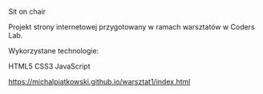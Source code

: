 Sit on chair

Projekt strony internetowej przygotowany w ramach warsztatów w Coders Lab.

Wykorzystane technologie:

HTML5
CSS3
JavaScript

https://michalpiatkowski.github.io/warsztat1/index.html
